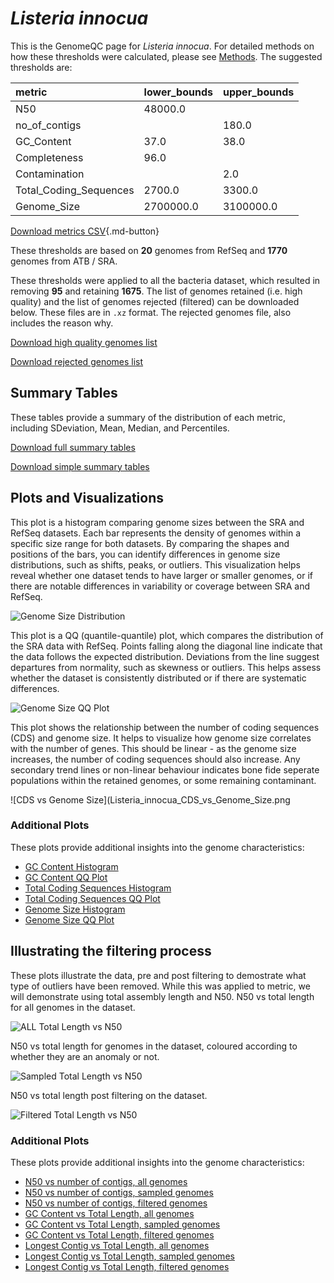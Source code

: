 # *Listeria innocua*

This is the GenomeQC page for *Listeria innocua*. For detailed methods on how these thresholds were calculated, please see [Methods](../../methods.md).
The suggested thresholds are: 

| metric                 | lower_bounds   | upper_bounds   |
|:-----------------------|:---------------|:---------------|
| N50                    | 48000.0        |                |
| no_of_contigs          |                | 180.0          |
| GC_Content             | 37.0           | 38.0           |
| Completeness           | 96.0           |                |
| Contamination          |                | 2.0            |
| Total_Coding_Sequences | 2700.0         | 3300.0         |
| Genome_Size            | 2700000.0      | 3100000.0      |

[Download metrics CSV](Listeria_innocua_metrics.csv){.md-button}


These thresholds are based on **20** genomes from RefSeq and **1770** genomes from ATB / SRA.

These thresholds were applied to all the bacteria dataset, which resulted in removing **95** and retaining **1675**.
The list of genomes retained (i.e. high quality) and the list of genomes rejected (filtered) can be downloaded below. These files are in `.xz` format. The rejected genomes file, also includes the reason why.

[Download high quality genomes list](Listeria_innocua_high_quality_genomes.csv.xz)


[Download rejected genomes list](Listeria_innocua_filtered_out_genomes.csv.xz)



## Summary Tables
These tables provide a summary of the distribution of each metric, including SDeviation, Mean, Median, and Percentiles.

[Download full summary tables](summary.csv)

[Download simple summary tables](selected_summary.csv)

## Plots and Visualizations

This plot is a histogram comparing genome sizes between the SRA and RefSeq datasets. Each bar represents the density of genomes within a specific size range for both datasets. By comparing the shapes and positions of the bars, you can identify differences in genome size distributions, such as shifts, peaks, or outliers. This visualization helps reveal whether one dataset tends to have larger or smaller genomes, or if there are notable differences in variability or coverage between SRA and RefSeq.

![Genome Size Distribution](Genome_Size_refseq_histogram_kde.png)

This plot is a QQ (quantile-quantile) plot, which compares the distribution of the SRA data with RefSeq. Points falling along the diagonal line indicate that the data follows the expected distribution. Deviations from the line suggest departures from normality, such as skewness or outliers. This helps assess whether the dataset is consistently distributed or if there are systematic differences.

![Genome Size QQ Plot](Genome_Size_refseq_qqplot.png)

This plot shows the relationship between the number of coding sequences (CDS) and genome size. It helps to visualize how genome size correlates with the number of genes. This should be linear - as the genome size increases, the number of coding sequences should also increase. Any secondary trend lines or non-linear behaviour indicates bone fide seperate populations within the retained genomes, or some remaining contaminant. 

![CDS vs Genome Size](Listeria_innocua_CDS_vs_Genome_Size.png

### Additional Plots

These plots provide additional insights into the genome characteristics:

- [GC Content Histogram](GC_Content_refseq_histogram_kde.png)
- [GC Content QQ Plot](GC_Content_refseq_qqplot.png)
- [Total Coding Sequences Histogram](Total_Coding_Sequences_refseq_histogram_kde.png)
- [Total Coding Sequences QQ Plot](Total_Coding_Sequences_refseq_qqplot.png)
- [Genome Size Histogram](Genome_Size_refseq_histogram_kde.png)
- [Genome Size QQ Plot](Genome_Size_refseq_qqplot.png)
## Illustrating the filtering process
These plots illustrate the data, pre and post filtering to demostrate what type of outliers have been removed. While this was applied to metric, we will demonstrate using total assembly length and N50.
N50 vs total length for all genomes in the dataset.

![ALL Total Length vs N50](Listeria_innocua_all_total_length_N50.png)

N50 vs total length for genomes in the dataset, coloured according to whether they are an anomaly or not.

![Sampled Total Length vs N50](Listeria_innocua_sample_total_length_N50.png)

N50 vs total length post filtering on the dataset.

![Filtered Total Length vs N50](Listeria_innocua_filt_total_length_N50.png)

### Additional Plots

These plots provide additional insights into the genome characteristics:

- [N50 vs number of contigs, all genomes](Listeria_innocua_all_N50_number.png)
- [N50 vs number of contigs, sampled genomes](Listeria_innocua_sample_N50_number.png)
- [N50 vs number of contigs, filtered genomes](Listeria_innocua_filt_N50_number.png)
- [GC Content vs Total Length, all genomes](Listeria_innocua_all_total_length_GC_Content.png)
- [GC Content vs Total Length, sampled genomes](Listeria_innocua_sample_total_length_GC_Content.png)
- [GC Content vs Total Length, filtered genomes](Listeria_innocua_filt_total_length_GC_Content.png)
- [Longest Contig vs Total Length, all genomes](Listeria_innocua_all_total_length_longest.png)
- [Longest Contig vs Total Length, sampled genomes](Listeria_innocua_sample_total_length_longest.png)
- [Longest Contig vs Total Length, filtered genomes](Listeria_innocua_filt_total_length_longest.png)
